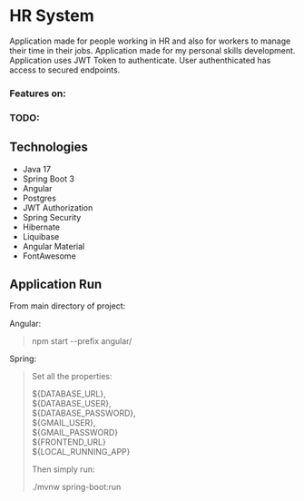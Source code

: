 # HR System
Application made for people working in HR and also for workers to manage their time
in their jobs.
Application made for my personal skills development.  
Application uses JWT Token to authenticate.
User authenthicated has access to secured endpoints.

### Features on:

### TODO:

## Technologies
* Java 17
* Spring Boot 3
* Angular
* Postgres
* JWT Authorization
* Spring Security
* Hibernate
* Liquibase
* Angular Material
* FontAwesome

## Application Run
From main directory of project:

Angular:
> npm start --prefix angular/


Spring:

>
> Set all the properties:
>
> ${DATABASE_URL},  
> ${DATABASE_USER},  
> ${DATABASE_PASSWORD},   
> ${GMAIL_USER},  
> ${GMAIL_PASSWORD}  
> ${FRONTEND_URL}  
> ${LOCAL_RUNNING_APP}  
> 
> Then simply run: 
>
>./mvnw spring-boot:run
